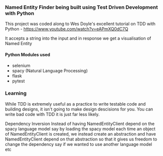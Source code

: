 ### Named Entity Finder being built using Test Driven Development with Python

This project was coded along to Wes Doyle's excellent tutorial on TDD with Python - https://www.youtube.com/watch?v=eAPmXQ0dC7Q

It accepts a string into the input and in response we get a visualisation of Named Entity

#### Python Modules used
- selenium
- spacy (Natural Language Processing)
- flask
- pytest

### Learning

While TDD is extremely useful as a practice to write testable code and building designs, 
it isn't going to make design descisions for you. You can write bad code with TDD it is just
far less likely.

Dependency Inversion
Instead of having NamedEntityClient depend on the spacy language model say by loading the spacy
model each time an object of NamedEntityClient is created, we instead create an abstraction
and have NamedEntityClient depend on that abstraction so that it gives us freedom to change the 
dependency say if we wanted to use another language model etc
